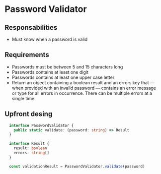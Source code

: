 # Password Validator

## Responsabilities

- Must know when a password is valid

## Requirements

- Passwords must be between 5 and 15 characters long
- Passwords contains at least one digit
- Passwords contains at least one upper case letter
- Return an object containing a boolean result and an errors key that — when provided with an invalid password — contains an error message or type for all errors in occurrence. There can be multiple errors at a single time.

## Upfront desing

```ts
  interface PasswordValidator {
    public static validate: (password: string) => Result
  }

  interface Result {
    result: boolean
    errors: string[]
  }

  const validationResult = PasswordValidator.validate(password)
```
